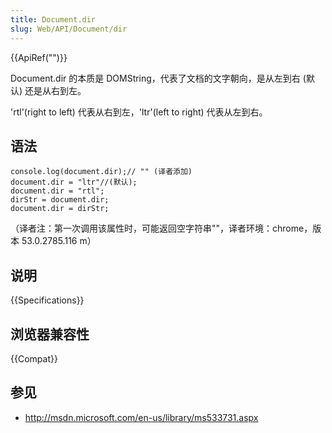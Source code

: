 ```yaml
---
title: Document.dir
slug: Web/API/Document/dir
---
```


{{ApiRef("")}}

Document.dir 的本质是 DOMString，代表了文档的文字朝向，是从左到右 (默认) 还是从右到左。

'rtl'(right to left) 代表从右到左，'ltr'(left to right) 代表从左到右。

## 语法

```plain
console.log(document.dir);// "" (译者添加)
document.dir = "ltr"//(默认);
document.dir = "rtl";
dirStr = document.dir;
document.dir = dirStr;
```

（译者注：第一次调用该属性时，可能返回空字符串""，译者环境：chrome，版本 53.0.2785.116 m）

## 说明

{{Specifications}}

## 浏览器兼容性

{{Compat}}

## 参见

- <http://msdn.microsoft.com/en-us/library/ms533731.aspx>
